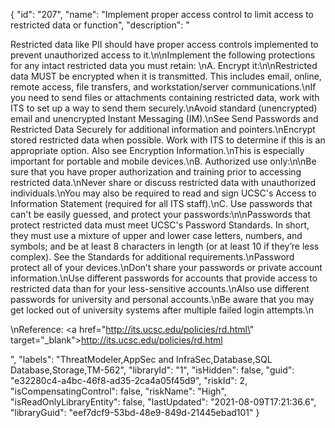 {
  "id": "207",
  "name": "Implement proper access control to limit access to restricted data or function",
  "description": "<p>Restricted data like PII should have proper access controls implemented to prevent unauthorized access to it.\n\nImplement the following protections for any intact restricted data you must retain: \nA. Encrypt it:\n\nRestricted data MUST be encrypted when it is transmitted. This includes email, online, remote access, file transfers, and workstation/server communications.\nIf you need to send files or attachments containing restricted data, work with ITS to set up a way to send them securely.\nAvoid standard (unencrypted) email and unencrypted Instant Messaging (IM).\nSee Send Passwords and Restricted Data Securely for additional information and pointers.\nEncrypt stored restricted data when possible. Work with ITS to determine if this is an appropriate option. Also see Encryption Information.\nThis is especially important for portable and mobile devices.\nB. Authorized use only:\n\nBe sure that you have proper authorization and training prior to accessing restricted data.\nNever share or discuss restricted data with unauthorized individuals.\nYou may also be required to read and sign UCSC's Access to Information Statement (required for all ITS staff).\nC. Use passwords that can't be easily guessed, and protect your passwords:\n\nPasswords that protect restricted data must meet UCSC's Password Standards. In short, they must use a mixture of upper and lower case letters, numbers, and symbols; and be at least 8 characters in length (or at least 10 if they’re less complex). See the Standards for additional requirements.\nPassword protect all of your devices.\nDon’t share your passwords or private account information.\nUse different passwords for accounts that provide access to restricted data than for your less-sensitive accounts.\nAlso use different passwords for university and personal accounts.\nBe aware that you may get locked out of university systems after multiple failed login attempts.\n</p><p>\nReference: <a href=\"http://its.ucsc.edu/policies/rd.html\" target=\"_blank\">http://its.ucsc.edu/policies/rd.html</a></p>",
  "labels": "ThreatModeler,AppSec and InfraSec,Database,SQL Database,Storage,TM-562",
  "libraryId": "1",
  "isHidden": false,
  "guid": "e32280c4-a4bc-46f8-ad35-2ca4a05f45d9",
  "riskId": 2,
  "isCompensatingControl": false,
  "riskName": "High",
  "isReadOnlyLibraryEntity": false,
  "lastUpdated": "2021-08-09T17:21:36.6",
  "libraryGuid": "eef7dcf9-53bd-48e9-849d-21445ebad101"
}
